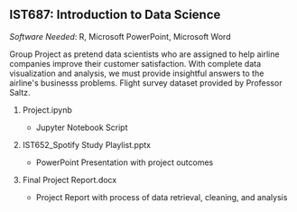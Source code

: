 ## IST687: Introduction to Data Science ##
*Software Needed*: R, Microsoft PowerPoint, Microsoft Word

Group Project as pretend data scientists who are assigned to help airline companies improve their customer satisfaction. With complete data visualization and analysis, we must provide insightful answers to the airline's businesss problems. Flight survey dataset provided by Professor Saltz. 

1. Project.ipynb
    - Jupyter Notebook Script
    
2. IST652_Spotify Study Playlist.pptx
    - PowerPoint Presentation with project outcomes
    
3. Final Project Report.docx
    - Project Report with process of data retrieval, cleaning, and analysis
